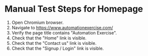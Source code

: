 # Manual Test Steps for Homepage

1. Open Chromium browser.
2. Navigate to https://www.automationexercise.com/
3. Verify the page title contains "Automation Exercise".
4. Check that the "Home" link is visible.
5. Check that the "Contact us" link is visible.
6. Check that the "Signup / Login" link is visible.
